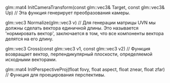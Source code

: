 glm::mat4 InitCameraTransform(const glm::vec3& Target, const glm::vec3& Up) // Эта функция генерирует преобразования камеры.

glm::vec3 Normalize(glm::vec3 v) // Для генерации матрицы UVN мы должны сделать вектора единичной длины. Это называется 'нормировать вектор', заключается в том, что все компоненты вектора делятся на его длину.

glm::vec3 Cross(const glm::vec3 v1, const glm::vec3 v2) // Функция возвращает вектор, перпендикулярный плоскости, определяемой исходными векторами.

glm::mat4 InitPerspectiveProj(float fovy, float aspect, float znear, float zfar) // Функция для проецирования перспективы.
